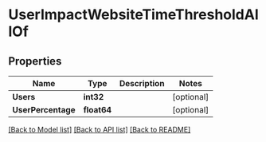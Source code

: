 # UserImpactWebsiteTimeThresholdAllOf

## Properties

Name | Type | Description | Notes
------------ | ------------- | ------------- | -------------
**Users** | **int32** |  | [optional] 
**UserPercentage** | **float64** |  | [optional] 

[[Back to Model list]](../README.md#documentation-for-models) [[Back to API list]](../README.md#documentation-for-api-endpoints) [[Back to README]](../README.md)


